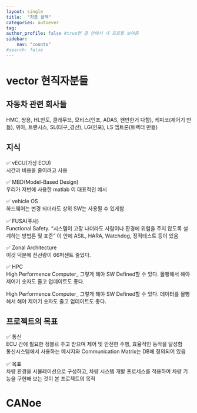 ```yaml
---
layout: single
title:  "최종 플젝"
categories: autoever
tag: 
author_profile: false #true면 글 안에서 내 프로필 보여줌
sidebar:
    nav: "counts"
#search: false
---
```


# vector 현직자분들

## 자동차 관련 회사들

HMC, 쌍용, HL만도, 클래무브, 모비스(인포, ADAS, 왠만한거 다함), 케피코(제어기 만듦), 위아, 트랜시스, SL(대구_경산), LG(인포), LS 엠트론(트랙터 만듦)

## 지식

✅ vECU(가상 ECU)   
시간과 비용을 줄이려고 사용   
   
✅ MBD(Model-Based Design)   
우리가 저번에 사용한 matlab 이 대표적인 예시   
   
✅ vehicle OS   
하드웨어는 변경 되더라도 상위 SW는 사용될 수 있게함   
   
✅ FUSA(퓨사)   
Functional Safety. “시스템이 고장 나더라도 사람이나 환경에 위험을 주지 않도록 설계하는 방법론 및 표준” 이 안에 ASIL, HARA, Watchdog, 정적테스트 등이 있음   
   
✅ Zonal Architecture   
이것 덕분에 전선량이 66퍼센트 줄었다.   
   
✅ HPC   
High Performence Computer_ 그렇게 해야 SW Defined할 수 있다. 몰빵해서 해야 제어기 숫자도 줄고 업데이트도 좋다.   

High Performence Computer_ 그렇게 해야 SW Defined할 수 있다. 데이터를 몰빵해서 해야 제어기 숫자도 줄고 업데이트도 좋다.   

## 프로젝트의 목표

✅ 통신   
ECU 간에 필요한 정볼르 주고 받으며 제어 및 안전한 주행, 효율적인 동작을 달성함   
통신시스템에서 사용하는 메시지와 Communication Matrix는 DB에 정의되어 있음   
   
✅ 목표   
차량 환경을 시뮬레이션으로 구성하고, 차량 시스템 개발 프로세스를 적용하여 차량 기능을 구현해 보는 것이 본 프로젝트의 목적   

# CANoe
